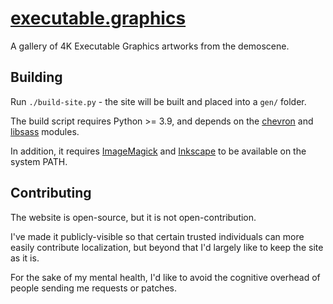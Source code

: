 # [executable.graphics](https://executable.graphics/)

A gallery of 4K Executable Graphics artworks from the demoscene.

## Building

Run `./build-site.py` - the site will be built and placed into a `gen/` folder.

The build script requires Python >= 3.9, and depends on the [chevron](https://github.com/noahmorrison/chevron) and [libsass](https://github.com/sass/libsass-python) modules.

In addition, it requires [ImageMagick](https://imagemagick.org/) and [Inkscape](https://inkscape.org/) to be available on the system PATH.

## Contributing

The website is open-source, but it is not open-contribution.

I've made it publicly-visible so that certain trusted individuals can more easily contribute localization, but beyond that I'd largely like to keep the site as it is.

For the sake of my mental health, I'd like to avoid the cognitive overhead of people sending me requests or patches.
